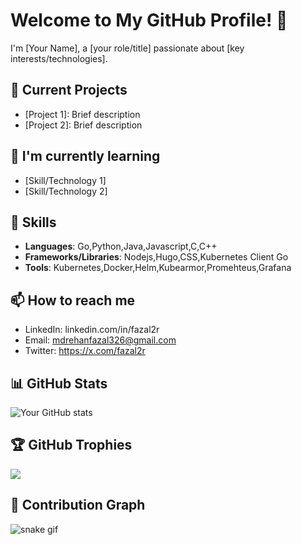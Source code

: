 # Welcome to My GitHub Profile! 👋

I'm [Your Name], a [your role/title] passionate about [key interests/technologies].

## 🔭 Current Projects
- [Project 1]: Brief description
- [Project 2]: Brief description

## 🌱 I'm currently learning
- [Skill/Technology 1]
- [Skill/Technology 2]

## 💼 Skills
- **Languages**: Go,Python,Java,Javascript,C,C++
- **Frameworks/Libraries**: Nodejs,Hugo,CSS,Kubernetes Client Go
- **Tools**: Kubernetes,Docker,Helm,Kubearmor,Promehteus,Grafana

## 📫 How to reach me
- LinkedIn: linkedin.com/in/fazal2r
- Email: mdrehanfazal326@gmail.com
- Twitter: https://x.com/fazal2r

## 📊 GitHub Stats
![Your GitHub stats](https://github-readme-stats.vercel.app/api?username=YourGitHubUsername&show_icons=true&theme=radical)

## 🏆 GitHub Trophies
![](https://github-profile-trophy.vercel.app/?username=YourGitHubUsername&theme=radical&no-frame=false&no-bg=true&margin-w=4)

## 🐍 Contribution Graph
![snake gif](https://github.com/YourGitHubUsername/YourGitHubUsername/blob/output/github-contribution-grid-snake.gif)

